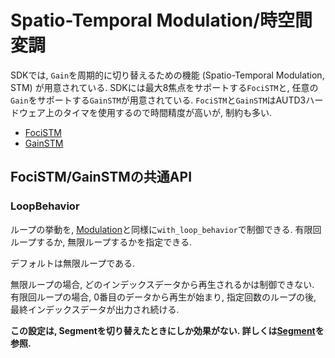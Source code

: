 # Spatio-Temporal Modulation/時空間変調

SDKでは, `Gain`を周期的に切り替えるための機能 (Spatio-Temporal Modulation, STM) が用意されている.
SDKには最大8焦点をサポートする`FociSTM`と, 任意の`Gain`をサポートする`GainSTM`が用意されている.
`FociSTM`と`GainSTM`はAUTD3ハードウェア上のタイマを使用するので時間精度が高いが, 制約も多い.

- [FociSTM](./stm/focus.md)
- [GainSTM](./stm/gain.md)

## FociSTM/GainSTMの共通API

### LoopBehavior

ループの挙動を, [Modulation](./modulation.md#loopbehavior)と同様に`with_loop_behavior`で制御できる.
有限回ループするか, 無限ループするかを指定できる.

デフォルトは無限ループである.

無限ループの場合, どのインデックスデータから再生されるかは制御できない.
有限回ループの場合, 0番目のデータから再生が始まり, 指定回数のループの後, 最終インデックスデータが出力され続ける.

**この設定は, Segmentを切り替えたときにしか効果がない. 詳しくは[Segment](./segment.md)を参照.**
